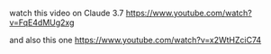 
watch this video on Claude 3.7
https://www.youtube.com/watch?v=FqE4dMUg2xg

and also this one
https://www.youtube.com/watch?v=x2WtHZciC74


